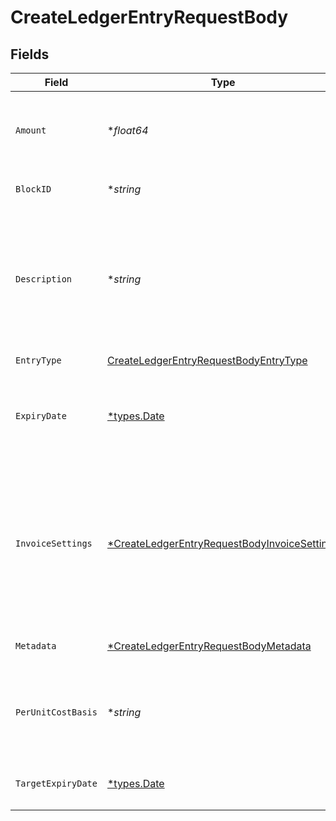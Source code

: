 # CreateLedgerEntryRequestBody


## Fields

| Field                                                                                                                                                                                                                              | Type                                                                                                                                                                                                                               | Required                                                                                                                                                                                                                           | Description                                                                                                                                                                                                                        | Example                                                                                                                                                                                                                            |
| ---------------------------------------------------------------------------------------------------------------------------------------------------------------------------------------------------------------------------------- | ---------------------------------------------------------------------------------------------------------------------------------------------------------------------------------------------------------------------------------- | ---------------------------------------------------------------------------------------------------------------------------------------------------------------------------------------------------------------------------------- | ---------------------------------------------------------------------------------------------------------------------------------------------------------------------------------------------------------------------------------- | ---------------------------------------------------------------------------------------------------------------------------------------------------------------------------------------------------------------------------------- |
| `Amount`                                                                                                                                                                                                                           | **float64*                                                                                                                                                                                                                         | :heavy_minus_sign:                                                                                                                                                                                                                 | The number of credits to effect. Note that this is required for increment or decrement operations.                                                                                                                                 |                                                                                                                                                                                                                                    |
| `BlockID`                                                                                                                                                                                                                          | **string*                                                                                                                                                                                                                          | :heavy_minus_sign:                                                                                                                                                                                                                 | The ID of the block affected by an `expiration_change`                                                                                                                                                                             |                                                                                                                                                                                                                                    |
| `Description`                                                                                                                                                                                                                      | **string*                                                                                                                                                                                                                          | :heavy_minus_sign:                                                                                                                                                                                                                 | Optional metadata that can be specified when adding ledger results via the API. For example, this can be used to note an increment refers to trial credits, or for noting corrections as a result of an incident, etc.             |                                                                                                                                                                                                                                    |
| `EntryType`                                                                                                                                                                                                                        | [CreateLedgerEntryRequestBodyEntryType](../../models/operations/createledgerentryrequestbodyentrytype.md)                                                                                                                          | :heavy_check_mark:                                                                                                                                                                                                                 | N/A                                                                                                                                                                                                                                |                                                                                                                                                                                                                                    |
| `ExpiryDate`                                                                                                                                                                                                                       | [*types.Date](../../types/date.md)                                                                                                                                                                                                 | :heavy_minus_sign:                                                                                                                                                                                                                 | A future date (specified in YYYY-MM-DD format) that denotes when this credit balance should expire.<br/><br/>                                                                                                                      | 2023-01-01                                                                                                                                                                                                                         |
| `InvoiceSettings`                                                                                                                                                                                                                  | [*CreateLedgerEntryRequestBodyInvoiceSettings](../../models/operations/createledgerentryrequestbodyinvoicesettings.md)                                                                                                             | :heavy_minus_sign:                                                                                                                                                                                                                 | Passing `invoice_settings` automatically generates an invoice for the newly added credits. If `invoice_settings` is passed, you must specify `per_unit_cost_basis`, as the calculation of the invoice total is done on that basis. |                                                                                                                                                                                                                                    |
| `Metadata`                                                                                                                                                                                                                         | [*CreateLedgerEntryRequestBodyMetadata](../../models/operations/createledgerentryrequestbodymetadata.md)                                                                                                                           | :heavy_minus_sign:                                                                                                                                                                                                                 | User-specified key/value pairs for the ledger entry resource.                                                                                                                                                                      |                                                                                                                                                                                                                                    |
| `PerUnitCostBasis`                                                                                                                                                                                                                 | **string*                                                                                                                                                                                                                          | :heavy_minus_sign:                                                                                                                                                                                                                 | Can only be specified when `entry_type=increment`. How much, in USD, a customer paid for a single credit in this block                                                                                                             |                                                                                                                                                                                                                                    |
| `TargetExpiryDate`                                                                                                                                                                                                                 | [*types.Date](../../types/date.md)                                                                                                                                                                                                 | :heavy_minus_sign:                                                                                                                                                                                                                 | A future date (specified in YYYY-MM-DD) used for `expiration_change`                                                                                                                                                               | 2023-02-01                                                                                                                                                                                                                         |